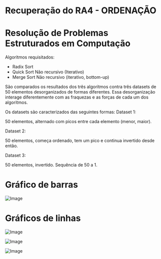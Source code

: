 # Recuperação do RA4 - ORDENAÇÃO
# Resolução de Problemas Estruturados em Computação

Algoritmos requisitados:
- Radix Sort
- Quick Sort Não recursivo (Iterativo)
- Merge Sort Não recursivo (iterativo, bottom-up)

São comparados os resultados dos três algoritmos contra três datasets de 50 elementos desorganizados de formas diferentes.
Essa desorganização interage diferentemente com as fraquezas e as forças de cada um dos algoritmos.

Os datasets são caracterizados das seguintes formas:
Dataset 1: 

50 elementos, alternado com picos entre cada elemento (menor, maior).

Dataset 2: 

50 elementos, começa ordenado, tem um pico e continua invertido desde então.

Dataset 3: 

50 elementos, invertido. Sequência de 50 a 1.




# Gráfico de barras
![Image](https://github.com/user-attachments/assets/a3530f89-b017-452a-8ee3-ce56362e48ac)

# Gráficos de linhas
![Image](https://github.com/user-attachments/assets/2e06855f-c444-4764-946b-5488e3672d56)

![Image](https://github.com/user-attachments/assets/2100209f-b646-434b-b1a5-94caea51fa9a)

![Image](https://github.com/user-attachments/assets/b6970e4c-268c-4d4b-a245-649f320fc7c3)
